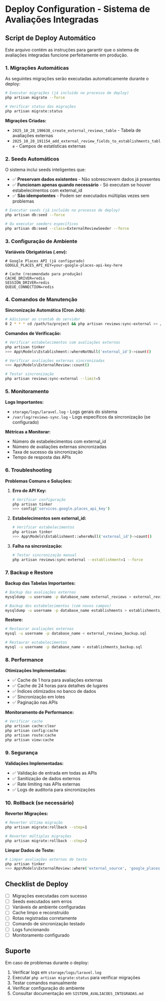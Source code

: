 # Deploy Configuration - Sistema de Avaliações Integradas

## Script de Deploy Automático

Este arquivo contém as instruções para garantir que o sistema de avaliações integradas funcione perfeitamente em produção.

### 1. Migrações Automáticas

As seguintes migrações serão executadas automaticamente durante o deploy:

```bash
# Executar migrações (já incluído no processo de deploy)
php artisan migrate --force

# Verificar status das migrações
php artisan migrate:status
```

**Migrações Criadas:**
- `2025_10_28_190638_create_external_reviews_table` - Tabela de avaliações externas
- `2025_10_28_191154_add_external_review_fields_to_establishments_table` - Campos de estatísticas externas

### 2. Seeds Automáticos

O sistema inclui seeds inteligentes que:
- ✅ **Preservam dados existentes** - Não sobrescrevem dados já presentes
- ✅ **Funcionam apenas quando necessário** - Só executam se houver estabelecimentos com external_id
- ✅ **São idempotentes** - Podem ser executados múltiplas vezes sem problemas

```bash
# Executar seeds (já incluído no processo de deploy)
php artisan db:seed --force

# Ou executar seeders específicos
php artisan db:seed --class=ExternalReviewSeeder --force
```

### 3. Configuração de Ambiente

**Variáveis Obrigatórias (.env):**
```env
# Google Places API (já configurado)
GOOGLE_PLACES_API_KEY=your-google-places-api-key-here

# Cache (recomendado para produção)
CACHE_DRIVER=redis
SESSION_DRIVER=redis
QUEUE_CONNECTION=redis
```

### 4. Comandos de Manutenção

**Sincronização Automática (Cron Job):**
```bash
# Adicionar ao crontab do servidor
0 2 * * * cd /path/to/project && php artisan reviews:sync-external >> /var/log/reviews-sync.log 2>&1
```

**Comandos de Verificação:**
```bash
# Verificar estabelecimentos com avaliações externas
php artisan tinker
>>> App\Models\Establishment::whereNotNull('external_id')->count()

# Verificar avaliações externas sincronizadas
>>> App\Models\ExternalReview::count()

# Testar sincronização
php artisan reviews:sync-external --limit=5
```

### 5. Monitoramento

**Logs Importantes:**
- `storage/logs/laravel.log` - Logs gerais do sistema
- `/var/log/reviews-sync.log` - Logs específicos da sincronização (se configurado)

**Métricas a Monitorar:**
- Número de estabelecimentos com external_id
- Número de avaliações externas sincronizadas
- Taxa de sucesso da sincronização
- Tempo de resposta das APIs

### 6. Troubleshooting

**Problemas Comuns e Soluções:**

1. **Erro de API Key:**
   ```bash
   # Verificar configuração
   php artisan tinker
   >>> config('services.google.places_api_key')
   ```

2. **Estabelecimentos sem external_id:**
   ```bash
   # Verificar estabelecimentos
   php artisan tinker
   >>> App\Models\Establishment::whereNull('external_id')->count()
   ```

3. **Falha na sincronização:**
   ```bash
   # Testar sincronização manual
   php artisan reviews:sync-external --establishment=1 --force
   ```

### 7. Backup e Restore

**Backup das Tabelas Importantes:**
```bash
# Backup das avaliações externas
mysqldump -u username -p database_name external_reviews > external_reviews_backup.sql

# Backup dos estabelecimentos (com novos campos)
mysqldump -u username -p database_name establishments > establishments_backup.sql
```

**Restore:**
```bash
# Restaurar avaliações externas
mysql -u username -p database_name < external_reviews_backup.sql

# Restaurar estabelecimentos
mysql -u username -p database_name < establishments_backup.sql
```

### 8. Performance

**Otimizações Implementadas:**
- ✅ Cache de 1 hora para avaliações externas
- ✅ Cache de 24 horas para detalhes de lugares
- ✅ Índices otimizados no banco de dados
- ✅ Sincronização em lotes
- ✅ Paginação nas APIs

**Monitoramento de Performance:**
```bash
# Verificar cache
php artisan cache:clear
php artisan config:cache
php artisan route:cache
php artisan view:cache
```

### 9. Segurança

**Validações Implementadas:**
- ✅ Validação de entrada em todas as APIs
- ✅ Sanitização de dados externos
- ✅ Rate limiting nas APIs externas
- ✅ Logs de auditoria para sincronizações

### 10. Rollback (se necessário)

**Reverter Migrações:**
```bash
# Reverter última migração
php artisan migrate:rollback --step=1

# Reverter múltiplas migrações
php artisan migrate:rollback --step=2
```

**Limpar Dados de Teste:**
```bash
# Limpar avaliações externas de teste
php artisan tinker
>>> App\Models\ExternalReview::where('external_source', 'google_places')->delete()
```

## Checklist de Deploy

- [ ] Migrações executadas com sucesso
- [ ] Seeds executados sem erros
- [ ] Variáveis de ambiente configuradas
- [ ] Cache limpo e reconstruído
- [ ] Rotas registradas corretamente
- [ ] Comando de sincronização testado
- [ ] Logs funcionando
- [ ] Monitoramento configurado

## Suporte

Em caso de problemas durante o deploy:
1. Verificar logs em `storage/logs/laravel.log`
2. Executar `php artisan migrate:status` para verificar migrações
3. Testar comandos manualmente
4. Verificar configuração do ambiente
5. Consultar documentação em `SISTEMA_AVALIACOES_INTEGRADAS.md`
